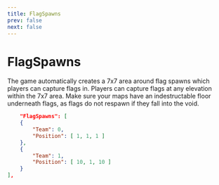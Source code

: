 ```yaml
---
title: FlagSpawns
prev: false
next: false
---
```


# FlagSpawns
The game automatically creates a 7x7 area around flag spawns which players can capture flags in. Players can capture flags at any elevation within the 7x7 area. Make sure your maps have an indestructable floor underneath flags, as flags do not respawn if they fall into the void.
```json
	"FlagSpawns": [
	{
		"Team": 0,
		"Position": [ 1, 1, 1 ]
	},
	{
		"Team": 1,
		"Position": [ 10, 1, 10 ]
	}
],
```